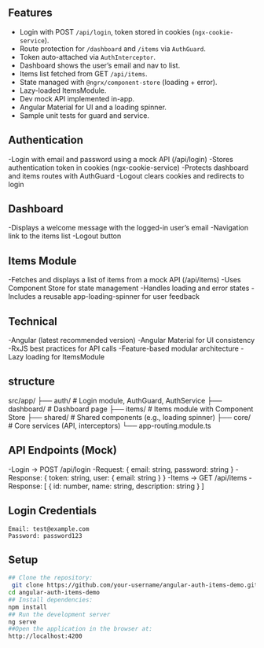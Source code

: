 ## Features
- Login with POST `/api/login`, token stored in cookies (`ngx-cookie-service`).
- Route protection for `/dashboard` and `/items` via `AuthGuard`.
- Token auto-attached via `AuthInterceptor`.
- Dashboard shows the user’s email and nav to list.
- Items list fetched from GET `/api/items`.
- State managed with `@ngrx/component-store` (loading + error).
- Lazy-loaded ItemsModule.
- Dev mock API implemented in-app.
- Angular Material for UI and a loading spinner.
- Sample unit tests for guard and service.
## Authentication
-Login with email and password using a mock API (/api/login)
-Stores authentication token in cookies (ngx-cookie-service)
-Protects dashboard and items routes with AuthGuard
-Logout clears cookies and redirects to login
## Dashboard
-Displays a welcome message with the logged-in user’s email
-Navigation link to the items list
-Logout button

## Items Module

-Fetches and displays a list of items from a mock API (/api/items)
-Uses Component Store for state management
-Handles loading and error states
-Includes a reusable app-loading-spinner for user feedback
## Technical

-Angular (latest recommended version)
-Angular Material for UI consistency
-RxJS best practices for API calls
-Feature-based modular architecture
-Lazy loading for ItemsModule
## structure
src/app/
├── auth/                # Login module, AuthGuard, AuthService
├── dashboard/           # Dashboard page
├── items/               # Items module with Component Store
├── shared/              # Shared components (e.g., loading spinner)
├── core/                # Core services (API, interceptors)
└── app-routing.module.ts
## API Endpoints (Mock)

-Login → POST /api/login
-Request: { email: string, password: string }
-Response: { token: string, user: { email: string } }
-Items → GET /api/items
-Response: [ { id: number, name: string, description: string } ]

## Login Credentials
    Email: test@example.com
    Password: password123
## Setup
```bash
## Clone the repository:
 git clone https://github.com/your-username/angular-auth-items-demo.git
cd angular-auth-items-demo
## Install dependencies:
npm install
## Run the development server
ng serve
##Open the application in the browser at:
http://localhost:4200


